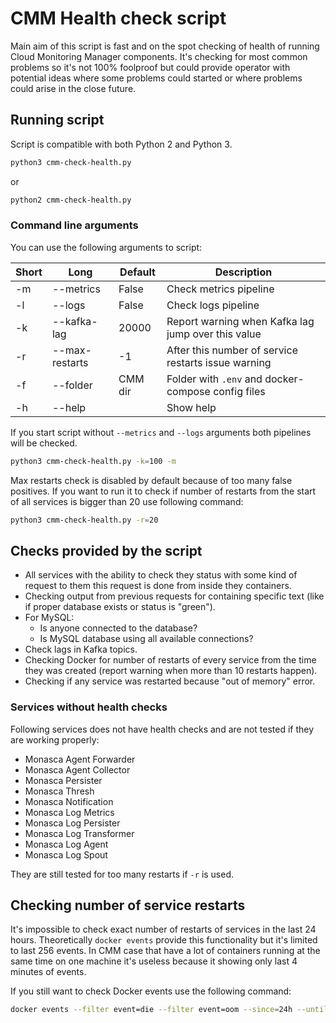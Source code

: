 # CMM Health check script

Main aim of this script is fast and on the spot checking of health of running
Cloud Monitoring Manager components. It's checking for most common problems
so it's not 100% foolproof but could provide operator with potential ideas
where some problems could started or where problems could arise in the close
future.

## Running script

Script is compatible with both Python 2 and Python 3.

```bash
python3 cmm-check-health.py
```

or

```bash
python2 cmm-check-health.py
```

### Command line arguments

You can use the following arguments to script:

| Short | Long           | Default | Description                                         |
| ----- | -------------- | ------- | --------------------------------------------------- |
| -m    | --metrics      | False   | Check metrics pipeline                              |
| -l    | --logs         | False   | Check logs pipeline                                 |
| -k    | --kafka-lag    | 20000   | Report warning when Kafka lag jump over this value  |
| -r    | --max-restarts | -1      | After this number of service restarts issue warning |
| -f    | --folder       | CMM dir | Folder with `.env` and docker-compose config files  |
| -h    | --help         |         | Show help                                           |

If you start script without `--metrics` and `--logs` arguments both pipelines
will be checked.

```bash
python3 cmm-check-health.py -k=100 -m
```

Max restarts check is disabled by default because of too many false positives.
If you want to run it to check  if number of restarts from the start of all
services is bigger than 20 use following command:

```bash
python3 cmm-check-health.py -r=20
```

## Checks provided by the script

* All services with the ability to check they status with some kind of request
  to them this request is done from inside they containers.
* Checking output from previous requests for containing specific text (like
  if proper database exists or status is "green").
* For MySQL:
  * Is anyone connected to the database?
  * Is MySQL database using all available connections?
* Check lags in Kafka topics.
* Checking Docker for number of restarts of every service from the time they
  was created (report warning when more than 10 restarts happen).
* Checking if any service was restarted because "out of memory" error.

### Services without health checks

Following services does not have health checks and are not tested
if they are working properly:

* Monasca Agent Forwarder
* Monasca Agent Collector
* Monasca Persister
* Monasca Thresh
* Monasca Notification
* Monasca Log Metrics
* Monasca Log Persister
* Monasca Log Transformer
* Monasca Log Agent
* Monasca Log Spout

They are still tested for too many restarts if `-r` is used.


## Checking number of service restarts

It's impossible to check exact number of restarts of services in the last
24 hours. Theoretically `docker events` provide this functionality but it's
limited to last 256 events. In CMM case that have a lot of containers running
at the same time on one machine it's useless because it showing only last
4 minutes of events.

If you still want to check Docker events use the following command:

```bash
docker events --filter event=die --filter event=oom --since=24h --until=1s
```
